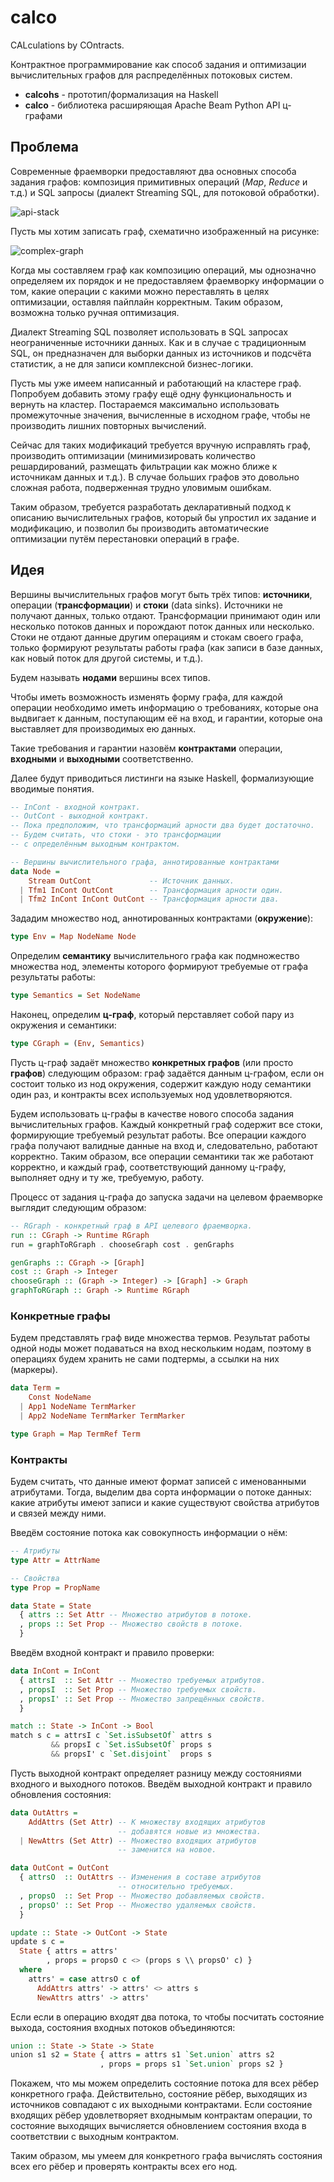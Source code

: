 # calco

CALculations by COntracts.

Контрактное программирование как способ задания и оптимизации вычислительных графов для распределённых потоковых систем.

- **calcohs** - прототип/формализация на Haskell
- **calco** - библиотека расширяющая Apache Beam Python API ц-графами


## Проблема

Современные фраемворки предоставляют два основных способа задания графов: композиция примитивных операций (*Map*, *Reduce* и т.д.) и SQL запросы (диалект Streaming SQL, для потоковой обработки).

![api-stack](https://flink.apache.org/img/api-stack.png)

Пусть мы хотим записать граф, схематично изображенный на рисунке:

![complex-graph](https://user-images.githubusercontent.com/25281147/101049464-9a97be80-3594-11eb-85b3-5947cae5b72c.jpg)

Когда мы составляем граф как композицию операций,
мы однозначно определяем их порядок и не предоставляем фраемворку информации о том,
какие операции с какими можно переставлять в целях оптимизации, оставляя пайплайн корректным.
Таким образом, возможна только ручная оптимизация.

Диалект Streaming SQL позволяет использовать в SQL запросах неограниченные источники данных.
Как и в случае с традиционным SQL, он предназначен для выборки данных из источников и подсчёта статистик, а не для записи комплексной бизнес-логики.

Пусть мы уже имеем написанный и работающий на кластере граф.
Попробуем добавить этому графу ещё одну функциональность и вернуть на кластер.
Постараемся максимально использовать промежуточные значения, вычисленные в исходном графе, чтобы не производить лишних повторных вычислений.

Сейчас для таких модификаций требуется вручную исправлять граф, производить оптимизации (минимизировать количество решардирований, размещать фильтрации как можно ближе к источникам данных и т.д.). В случае больших графов это довольно сложная работа, подверженная трудно уловимым ошибкам.

Таким образом, требуется разработать декларативный подход к описанию вычислительных графов, который бы упростил их задание и модификацию, и позволил бы производить автоматические оптимизации путём перестановки операций в графе.


## Идея

Вершины вычислительных графов могут быть трёх типов: **источники**, операции (**трансформации**) и **стоки** (data sinks). Источники не получают данных, только отдают. Трансформации принимают один или несколько потоков данных и порождают поток данных или несколько. Стоки не отдают данные другим операциям и стокам своего графа, только формируют результаты работы графа (как записи в базе данных, как новый поток для другой системы, и т.д.).

Будем называть **нодами** вершины всех типов.

Чтобы иметь возможность изменять форму графа, для каждой операции необходимо иметь информацию о требованиях, которые она выдвигает к данным, поступающим её на вход, и гарантии, которые она выставляет для производимых ею данных.

Такие требования и гарантии назовём **контрактами** операции, **входными** и **выходными** соответственно.

Далее будут приводиться листинги на языке Haskell, формализующие вводимые понятия.

```haskell
-- InCont - входной контракт.
-- OutCont - выходной контракт.
-- Пока предположим, что трансформаций арности два будет достаточно.
-- Будем считать, что стоки - это трансформации
-- с определённым выходным контрактом.

-- Вершины вычислительного графа, аннотированные контрактами
data Node =
    Stream OutCont             -- Источник данных.
  | Tfm1 InCont OutCont        -- Трансформация арности один.
  | Tfm2 InCont InCont OutCont -- Трансформация арности два.
```

Зададим множество нод, аннотированных контрактами (**окружение**):
```haskell
type Env = Map NodeName Node
```

Определим **семантику** вычислительного графа как подмножество множества нод, элементы которого формируют требуемые от графа результаты работы:
```haskell
type Semantics = Set NodeName
```

Наконец, определим **ц-граф**, который перставляет собой пару из окружения и семантики:
```haskell
type CGraph = (Env, Semantics)
```

Пусть ц-граф задаёт множество **конкретных графов** (или просто **графов**) следующим образом:
граф задаётся данным ц-графом, если он состоит только из нод окружения, содержит каждую ноду семантики один раз, и контракты всех используемых нод удовлетворяются.

Будем использовать ц-графы в качестве нового способа задания вычислительных графов.
Каждый конкретный граф содержит все стоки, формирующие требуемый результат работы.
Все операции каждого графа получают валидные данные на вход и, следовательно, работают корректно.
Таким образом, все операции семантики так же работают корректно, и каждый граф, соответствующий данному ц-графу, выполняет одну и ту же, требуемую, работу.

Процесс от задания ц-графа до запуска задачи на целевом фраемворке выглядит следующим образом:
```haskell
-- RGraph - конкретный граф в API целевого фраемворка.
run :: CGraph -> Runtime RGraph
run = graphToRGraph . chooseGraph cost . genGraphs

genGraphs :: CGraph -> [Graph]
cost :: Graph -> Integer
chooseGraph :: (Graph -> Integer) -> [Graph] -> Graph
graphToRGraph :: Graph -> Runtime RGraph
```

### Конкретные графы

Будем представлять граф виде множества термов. Результат работы одной ноды может подаваться на вход нескольким нодам, поэтому в операциях будем хранить не сами подтермы, а ссылки на них (маркеры).

```haskell
data Term =
    Const NodeName
  | App1 NodeName TermMarker
  | App2 NodeName TermMarker TermMarker

type Graph = Map TermRef Term
```

### Контракты

Будем считать, что данные имеют формат записей с именованными атрибутами.
Тогда, выделим два сорта информации о потоке данных: какие атрибуты имеют записи и какие существуют свойства атрибутов и связей между ними.

Введём состояние потока как совокупность информации о нём:
```haskell
-- Атрибуты
type Attr = AttrName

-- Свойства
type Prop = PropName

data State = State
  { attrs :: Set Attr -- Множество атрибутов в потоке.
  , props :: Set Prop -- Множество свойств в потоке.
  }
```

Введём входной контракт и правило проверки:
```haskell
data InCont = InCont
  { attrsI  :: Set Attr -- Множество требуемых атрибутов.
  , propsI  :: Set Prop -- Множество требуемых свойств.
  , propsI' :: Set Prop -- Множество запрещённых свойств.
  }

match :: State -> InCont -> Bool
match s c = attrsI c `Set.isSubsetOf` attrs s
         && propsI c `Set.isSubsetOf` props s
         && propsI' c `Set.disjoint`  props s
```

Пусть выходной контракт определяет разницу между состояниями входного и выходного потоков. Введём выходной контракт и правило обновления состояния:

```haskell
data OutAttrs =
    AddAttrs (Set Attr) -- К множеству входящих атрибутов
                        -- добавятся новые из множества.
  | NewAttrs (Set Attr) -- Множество входящих атрибутов
                        -- заменится на новое.

data OutCont = OutCont
  { attrsO  :: OutAttrs -- Изменения в составе атрибутов
                        -- относительно требуемых.
  , propsO  :: Set Prop -- Множество добавляемых свойств.
  , propsO' :: Set Prop -- Множество удаляемых свойств.
  }

update :: State -> OutCont -> State
update s c =
  State { attrs = attrs'
        , props = propsO c <> (props s \\ propsO' c) }
  where
    attrs' = case attrsO c of
      AddAttrs attrs' -> attrs' <> attrs s
      NewAttrs attrs' -> attrs'
```

Если если в операцию входят два потока, то чтобы посчитать состояние выхода, состояния входных потоков объединяются:

```haskell
union :: State -> State -> State
union s1 s2 = State { attrs = attrs s1 `Set.union` attrs s2
                    , props = props s1 `Set.union` props s2 }
```

Покажем, что мы можем определить состояние потока для всех рёбер конкретного графа. Действительно, состояние рёбер, выходящих из источников совпадают с их выходными контрактами. Если состояние входящих рёбер удовлетворяет входнымым контрактам операции, то состояние выходящих вычисляется обновлением состояния входа в соответствии с выходным контрактом.

Таким образом, мы умеем для конкретного графа вычислять состояния всех его рёбер и проверять контракты всех его нод.
